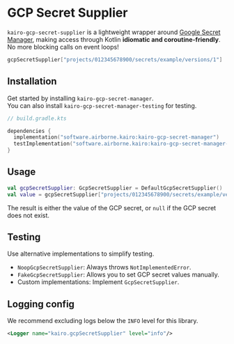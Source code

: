 # GCP Secret Supplier

`kairo-gcp-secret-supplier` is a lightweight wrapper around
[Google Secret Manager](https://cloud.google.com/security/products/secret-manager),
making access through Kotlin **idiomatic and coroutine-friendly**.
No more blocking calls on event loops!

```kotlin
gcpSecretSupplier["projects/012345678900/secrets/example/versions/1"]
```

## Installation

Get started by installing `kairo-gcp-secret-manager`.\
You can also install `kairo-gcp-secret-manager-testing` for testing.

```kotlin
// build.gradle.kts

dependencies {
  implementation("software.airborne.kairo:kairo-gcp-secret-manager")
  testImplementation("software.airborne.kairo:kairo-gcp-secret-manager-testing")
}
```

## Usage

```kotlin
val gcpSecretSupplier: GcpSecretSupplier = DefaultGcpSecretSupplier()
val value = gcpSecretSupplier["projects/012345678900/secrets/example/versions/1"]
```

The result is either the value of the GCP secret,
or `null` if the GCP secret does not exist.

## Testing

Use alternative implementations to simplify testing.

- `NoopGcpSecretSupplier`: Always throws `NotImplementedError`.
- `FakeGcpSecretSupplier`: Allows you to set GCP secret values manually.
- Custom implementations: Implement `GcpSecretSupplier`.

## Logging config

We recommend excluding logs below the `INFO` level for this library.

```xml
<Logger name="kairo.gcpSecretSupplier" level="info"/>
```
